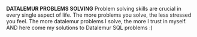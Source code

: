 **DATALEMUR PROBLEMS SOLVING**
Problem solving skills are crucial in every single aspect of life.
The more problems you solve, the less stressed you feel.
The more datalemur problems I solve, the more I trust in myself.
AND here come my solutions to Datalemur SQL problems :)

